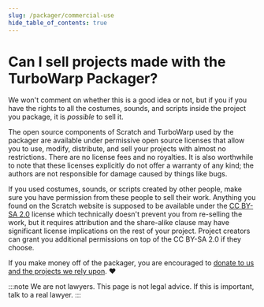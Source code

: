 ```yaml
---
slug: /packager/commercial-use
hide_table_of_contents: true
---
```


# Can I sell projects made with the TurboWarp Packager?

We won't comment on whether this is a good idea or not, but if you if you have the rights to all the costumes, sounds, and scripts inside the project you package, it is *possible* to sell it.

The open source components of Scratch and TurboWarp used by the packager are available under permissive open source licenses that allow you to use, modify, distribute, and sell your projects with almost no restrictions. There are no license fees and no royalties. It is also worthwhile to note that these licenses explicitly do not offer a warranty of any kind; the authors are not responsible for damage caused by things like bugs.

If you used costumes, sounds, or scripts created by other people, make sure you have permission from these people to sell their work. Anything you found on the Scratch website is supposed to be available under the [CC BY-SA 2.0](https://creativecommons.org/licenses/by-sa/2.0/) license which technically doesn't prevent you from re-selling the work, but it requires attribution and the share-alike clause may have significant license implications on the rest of your project. Project creators can grant you additional permissions on top of the CC BY-SA 2.0 if they choose.

If you make money off of the packager, you are encouraged to [donate to us and the projects we rely upon](/donate). ❤️

:::note
We are not lawyers. This page is not legal advice. If this is important, talk to a real lawyer.
:::
